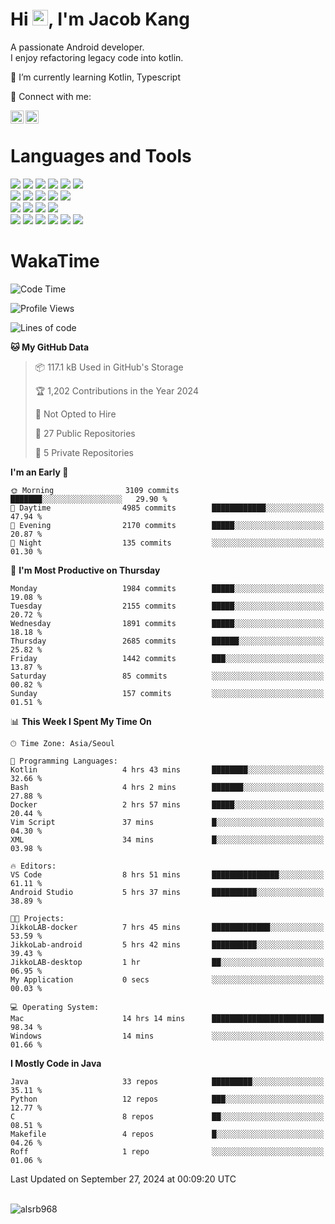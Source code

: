# Hi <img src="https://media.giphy.com/media/hvRJCLFzcasrR4ia7z/giphy.gif" width="25px">, I'm Jacob Kang
A passionate Android developer.
</br>
I enjoy refactoring legacy code into kotlin.

🌱 I’m currently learning Kotlin, Typescript

🤝 Connect with me:

<a href="https://www.linkedin.com/in/minkyu-kang-b7477b1b2/"><img align="left" src="https://raw.githubusercontent.com/yushi1007/yushi1007/main/images/linkedin.svg" alt="Minkyu Kang | LinkedIn" width="21px"/></a>
<a href="https://www.instagram.com/_jacob_kang/"><img align="left" src="https://raw.githubusercontent.com/yushi1007/yushi1007/main/images/instagram.svg" alt="Jacob Kang | Instagram" width="21px"/></a>

</br>

# Languages and Tools

<div align="left">
<img src="https://img.shields.io/badge/java-007396?logo=java&logoColor=white"/>
<img src="https://img.shields.io/badge/kotlin-7F52FF?logo=kotlin&logoColor=white"/>
<img src="https://img.shields.io/badge/python-3776AB?logo=python&logoColor=white"/>
<img src="https://img.shields.io/badge/bash shell-4EAA25?logo=gnubash&logoColor=white"/>
<img src="https://img.shields.io/badge/c-A8B9CC?logo=c&logoColor=white"/>
<img src="https://img.shields.io/badge/c++-00599C?logo=c%2b%2b&logoColor=white"/>
</div>
<div align="left">
<img src="https://img.shields.io/badge/git-F05032?logo=git&logoColor=white"/>
<img src="https://img.shields.io/badge/github-181717?logo=github&logoColor=white"/>
<img src="https://img.shields.io/badge/mysql-4479A1?logo=mysql&logoColor=white"/>
<img src="https://img.shields.io/badge/sqlite-003B57?logo=sqlite&logoColor=white"/>
<img src="https://img.shields.io/badge/amazon AWS-232F3E?logo=amazonaws&logoColor=white"/>
</div>
<div align="left">
<img src="https://img.shields.io/badge/android-3DDC84?logo=android&logoColor=white"/>
<img src="https://img.shields.io/badge/linux-FCC624?logo=linux&logoColor=white"/>
<img src="https://img.shields.io/badge/flask-000000?logo=flask&logoColor=white"/>
<img src="https://img.shields.io/badge/arduino-00979D?logo=arduino&logoColor=white"/>
</div>
<div align="left">
<img src="https://img.shields.io/badge/slack-4A154B?logo=slack&logoColor=white"/>
<img src="https://img.shields.io/badge/notion-000000?logo=notion&logoColor=white"/>
<img src="https://img.shields.io/badge/jira-0052CC?logo=jira&logoColor=white"/>
<img src="https://img.shields.io/badge/postman-FF6C37?logo=postman&logoColor=white"/>
<img src="https://img.shields.io/badge/intellij-000000?logo=intellijidea&logoColor=white"/>
<img src="https://img.shields.io/badge/pycharm-000000?logo=pycharm&logoColor=white"/>
</div>

# WakaTime

<!--START_SECTION:waka-->
![Code Time](http://img.shields.io/badge/Code%20Time-4%2C217%20hrs%2044%20mins-blue)

![Profile Views](http://img.shields.io/badge/Profile%20Views-0-blue)

![Lines of code](https://img.shields.io/badge/From%20Hello%20World%20I%27ve%20Written-5.0%20million%20lines%20of%20code-blue)

**🐱 My GitHub Data** 

> 📦 117.1 kB Used in GitHub's Storage 
 > 
> 🏆 1,202 Contributions in the Year 2024
 > 
> 🚫 Not Opted to Hire
 > 
> 📜 27 Public Repositories 
 > 
> 🔑 5 Private Repositories 
 > 
**I'm an Early 🐤** 

```text
🌞 Morning                3109 commits        ███████░░░░░░░░░░░░░░░░░░   29.90 % 
🌆 Daytime                4985 commits        ████████████░░░░░░░░░░░░░   47.94 % 
🌃 Evening                2170 commits        █████░░░░░░░░░░░░░░░░░░░░   20.87 % 
🌙 Night                  135 commits         ░░░░░░░░░░░░░░░░░░░░░░░░░   01.30 % 
```
📅 **I'm Most Productive on Thursday** 

```text
Monday                   1984 commits        █████░░░░░░░░░░░░░░░░░░░░   19.08 % 
Tuesday                  2155 commits        █████░░░░░░░░░░░░░░░░░░░░   20.72 % 
Wednesday                1891 commits        █████░░░░░░░░░░░░░░░░░░░░   18.18 % 
Thursday                 2685 commits        ██████░░░░░░░░░░░░░░░░░░░   25.82 % 
Friday                   1442 commits        ███░░░░░░░░░░░░░░░░░░░░░░   13.87 % 
Saturday                 85 commits          ░░░░░░░░░░░░░░░░░░░░░░░░░   00.82 % 
Sunday                   157 commits         ░░░░░░░░░░░░░░░░░░░░░░░░░   01.51 % 
```


📊 **This Week I Spent My Time On** 

```text
🕑︎ Time Zone: Asia/Seoul

💬 Programming Languages: 
Kotlin                   4 hrs 43 mins       ████████░░░░░░░░░░░░░░░░░   32.66 % 
Bash                     4 hrs 2 mins        ███████░░░░░░░░░░░░░░░░░░   27.88 % 
Docker                   2 hrs 57 mins       █████░░░░░░░░░░░░░░░░░░░░   20.44 % 
Vim Script               37 mins             █░░░░░░░░░░░░░░░░░░░░░░░░   04.30 % 
XML                      34 mins             █░░░░░░░░░░░░░░░░░░░░░░░░   03.98 % 

🔥 Editors: 
VS Code                  8 hrs 51 mins       ███████████████░░░░░░░░░░   61.11 % 
Android Studio           5 hrs 37 mins       ██████████░░░░░░░░░░░░░░░   38.89 % 

🐱‍💻 Projects: 
JikkoLAB-docker          7 hrs 45 mins       █████████████░░░░░░░░░░░░   53.59 % 
JikkoLab-android         5 hrs 42 mins       ██████████░░░░░░░░░░░░░░░   39.43 % 
JikkoLAB-desktop         1 hr                ██░░░░░░░░░░░░░░░░░░░░░░░   06.95 % 
My Application           0 secs              ░░░░░░░░░░░░░░░░░░░░░░░░░   00.03 % 

💻 Operating System: 
Mac                      14 hrs 14 mins      █████████████████████████   98.34 % 
Windows                  14 mins             ░░░░░░░░░░░░░░░░░░░░░░░░░   01.66 % 
```

**I Mostly Code in Java** 

```text
Java                     33 repos            █████████░░░░░░░░░░░░░░░░   35.11 % 
Python                   12 repos            ███░░░░░░░░░░░░░░░░░░░░░░   12.77 % 
C                        8 repos             ██░░░░░░░░░░░░░░░░░░░░░░░   08.51 % 
Makefile                 4 repos             █░░░░░░░░░░░░░░░░░░░░░░░░   04.26 % 
Roff                     1 repo              ░░░░░░░░░░░░░░░░░░░░░░░░░   01.06 % 
```




 Last Updated on September 27, 2024 at 00:09:20 UTC
<!--END_SECTION:waka-->

</br>

<div align="left">
<img align="left" src="https://github-readme-stats.vercel.app/api/top-langs?username=alsrb968&show_icons=true&locale=en&layout=compact&theme=dark" alt="alsrb968" />
</div>
